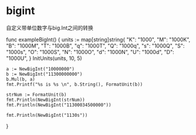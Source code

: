 # bigint
自定义带单位数字与big.Int之间的转换



func exampleBigInt() {
	units := map[string]string{
		"K": "1000",
		"M": "1000K",
		"B": "1000M",
		"T": "1000B",
		"q": "1000T",
		"Q": "1000q",
		"s": "1000Q",
		"S": "1000s",
		"O": "1000S",
		"N": "1000O",
		"d": "1000N",
		"U": "1000d",
		"D": "1000U",
	}
	InitUnits(units, 10, 5)

	a := NewBigInt("10000000")
	b := NewBigInt("11300000000")
	b.Mul(b, a)
	fmt.Printf("%s is %s \n", b.String(), FormatUnit(b))

	strNum := FormatUnit(b)
	fmt.Println(NewBigInt(strNum))
	fmt.Println(NewBigInt("11300034500000"))

	fmt.Println(NewBigInt("1130s"))

}
